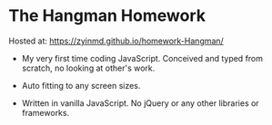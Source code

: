 # The Hangman Homework

Hosted at: https://zyinmd.github.io/homework-Hangman/

- My very first time coding JavaScript. Conceived and typed from scratch, no looking at other's work.

- Auto fitting to any screen sizes.

- Written in vanilla JavaScript. No jQuery or any other libraries or frameworks.

